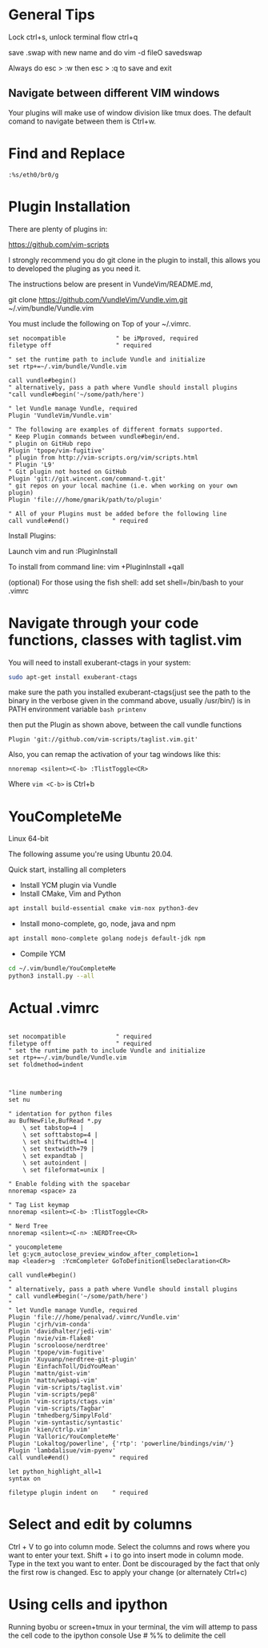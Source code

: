 # General Tips

Lock ctrl+s, unlock terminal flow ctrl+q

save .swap with new name and do vim -d fileO savedswap

Always do esc > :w  then esc > :q to save and exit

## Navigate between different VIM windows 

Your plugins will make use of window division like tmux does. The default comand to navigate between them is Ctrl+w.

# Find and Replace

```vim 
:%s/eth0/br0/g
```

# Plugin Installation

There are plenty of plugins in:

https://github.com/vim-scripts

I strongly recommend you do git clone in the plugin to install, this allows you to developed the pluging as you need it.

The instructions below are present in VundeVim/README.md, 

git clone https://github.com/VundleVim/Vundle.vim.git ~/.vim/bundle/Vundle.vim

You must include the following on Top of your ~/.vimrc.


```vim
set nocompatible              " be iMproved, required
filetype off                  " required

" set the runtime path to include Vundle and initialize
set rtp+=~/.vim/bundle/Vundle.vim

call vundle#begin()
" alternatively, pass a path where Vundle should install plugins
"call vundle#begin('~/some/path/here')

" let Vundle manage Vundle, required
Plugin 'VundleVim/Vundle.vim'

" The following are examples of different formats supported.
" Keep Plugin commands between vundle#begin/end.
" plugin on GitHub repo
Plugin 'tpope/vim-fugitive'
" plugin from http://vim-scripts.org/vim/scripts.html
" Plugin 'L9'
" Git plugin not hosted on GitHub
Plugin 'git://git.wincent.com/command-t.git'
" git repos on your local machine (i.e. when working on your own plugin)
Plugin 'file:///home/gmarik/path/to/plugin'

" All of your Plugins must be added before the following line
call vundle#end()            " required
``` 
Install Plugins:

Launch vim and run :PluginInstall

To install from command line: vim +PluginInstall +qall

(optional) For those using the fish shell: add set shell=/bin/bash to your .vimrc

# Navigate through your code functions, classes with taglist.vim

You will need to install exuberant-ctags in your system:
```bash
sudo apt-get install exuberant-ctags
```

make sure the path you installed exuberant-ctags(just see the path to the binary in the verbose given in the command above, usually /usr/bin/) is in PATH environment variable ```bash printenv```

then put the Plugin as shown above, between the call vundle functions
```vim
Plugin 'git://github.com/vim-scripts/taglist.vim.git'
```

Also, you can remap the activation of your tag windows like this:
```vim
nnoremap <silent><C-b> :TlistToggle<CR>
``` 

Where ```vim <C-b>``` is Ctrl+b

# YouCompleteMe

Linux 64-bit

The following assume you're using Ubuntu 20.04.

Quick start, installing all completers

- Install YCM plugin via Vundle
- Install CMake, Vim and Python

```bash
apt install build-essential cmake vim-nox python3-dev
```

- Install mono-complete, go, node, java and npm

```bash
apt install mono-complete golang nodejs default-jdk npm
``` 

- Compile YCM

```bash
cd ~/.vim/bundle/YouCompleteMe
python3 install.py --all
```

# Actual .vimrc

```vim 

set nocompatible              " required
filetype off                  " required
" set the runtime path to include Vundle and initialize
set rtp+=~/.vim/bundle/Vundle.vim
set foldmethod=indent



"line numbering
set nu

" identation for python files
au BufNewFile,BufRead *.py
    \ set tabstop=4 |
    \ set softtabstop=4 |
    \ set shiftwidth=4 |
    \ set textwidth=79 |
    \ set expandtab |
    \ set autoindent |
    \ set fileformat=unix |

" Enable folding with the spacebar
nnoremap <space> za

" Tag List keymap
nnoremap <silent><C-b> :TlistToggle<CR>

" Nerd Tree
nnoremap <silent><C-n> :NERDTree<CR>

" youcompleteme
let g:ycm_autoclose_preview_window_after_completion=1
map <leader>g  :YcmCompleter GoToDefinitionElseDeclaration<CR>

call vundle#begin()
"
" alternatively, pass a path where Vundle should install plugins
" call vundle#begin('~/some/path/here')
"
" let Vundle manage Vundle, required
Plugin 'file:///home/penalvad/.vimrc/Vundle.vim'
Plugin 'cjrh/vim-conda' 
Plugin 'davidhalter/jedi-vim'
Plugin 'nvie/vim-flake8'
Plugin 'scrooloose/nerdtree'
Plugin 'tpope/vim-fugitive'
Plugin 'Xuyuanp/nerdtree-git-plugin'
Plugin 'EinfachToll/DidYouMean'
Plugin 'mattn/gist-vim'
Plugin 'mattn/webapi-vim'
Plugin 'vim-scripts/taglist.vim'
Plugin 'vim-scripts/pep8'
Plugin 'vim-scripts/ctags.vim'
Plugin 'vim-scripts/Tagbar'
Plugin 'tmhedberg/SimpylFold'
Plugin 'vim-syntastic/syntastic'
Plugin 'kien/ctrlp.vim'
Plugin 'Valloric/YouCompleteMe'
Plugin 'Lokaltog/powerline', {'rtp': 'powerline/bindings/vim/'}
Plugin 'lambdalisue/vim-pyenv'
call vundle#end()            " required

let python_highlight_all=1
syntax on

filetype plugin indent on    " required

```
# Select and edit by columns

Ctrl + V to go into column mode.
Select the columns and rows where you want to enter your text.
Shift + i to go into insert mode in column mode.
Type in the text you want to enter. Dont be discouraged by the fact that only the first row is changed.
Esc to apply your change (or alternately Ctrl+c)

# Using cells and ipython

Running byobu or screen+tmux in your terminal, the vim will attemp to pass the cell code to the ipython console
Use  # %%  to delimite the cell
